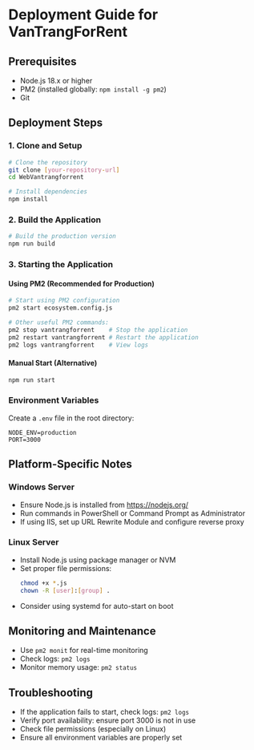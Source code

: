 # Deployment Guide for VanTrangForRent

## Prerequisites
- Node.js 18.x or higher
- PM2 (installed globally: `npm install -g pm2`)
- Git

## Deployment Steps

### 1. Clone and Setup
```bash
# Clone the repository
git clone [your-repository-url]
cd WebVantrangforrent

# Install dependencies
npm install
```

### 2. Build the Application
```bash
# Build the production version
npm run build
```

### 3. Starting the Application

#### Using PM2 (Recommended for Production)
```bash
# Start using PM2 configuration
pm2 start ecosystem.config.js

# Other useful PM2 commands:
pm2 stop vantrangforrent    # Stop the application
pm2 restart vantrangforrent # Restart the application
pm2 logs vantrangforrent    # View logs
```

#### Manual Start (Alternative)
```bash
npm run start
```

### Environment Variables
Create a `.env` file in the root directory:
```env
NODE_ENV=production
PORT=3000
```

## Platform-Specific Notes

### Windows Server
- Ensure Node.js is installed from https://nodejs.org/
- Run commands in PowerShell or Command Prompt as Administrator
- If using IIS, set up URL Rewrite Module and configure reverse proxy

### Linux Server
- Install Node.js using package manager or NVM
- Set proper file permissions:
  ```bash
  chmod +x *.js
  chown -R [user]:[group] .
  ```
- Consider using systemd for auto-start on boot

## Monitoring and Maintenance
- Use `pm2 monit` for real-time monitoring
- Check logs: `pm2 logs`
- Monitor memory usage: `pm2 status`

## Troubleshooting
- If the application fails to start, check logs: `pm2 logs`
- Verify port availability: ensure port 3000 is not in use
- Check file permissions (especially on Linux)
- Ensure all environment variables are properly set
